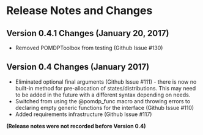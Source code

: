 # Release Notes and Changes

## Version 0.4.1 Changes (January 20, 2017)

- Removed POMDPToolbox from testing (Github Issue #130)

## Version 0.4 Changes (January 2017)

- Eliminated optional final arguments (Github Issue #111) - there is now no built-in method for pre-allocation of states/distributions. This may need to be added in the future with a different syntax depending on needs.
- Switched from using the @pomdp_func macro and throwing errors to declaring empty generic functions for the interface (Github Issue #110)
- Added requirements infrastructure (Github Issue #117)

**(Release notes were not recorded before Version 0.4)**
